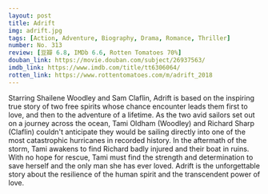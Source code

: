 ```yaml
---
layout: post 
title: Adrift
img: adrift.jpg
tags: [Action, Adventure, Biography, Drama, Romance, Thriller]
number: No. 313
review: [豆瓣 6.8, IMDb 6.6, Rotten Tomatoes 70%]
douban_link: https://movie.douban.com/subject/26937563/
imdb_link: https://www.imdb.com/title/tt6306064/
rotten_link: https://www.rottentomatoes.com/m/adrift_2018
---
```


Starring Shailene Woodley and Sam Claflin, Adrift is based on the inspiring true story of two free spirits whose chance encounter leads them first to love, and then to the adventure of a lifetime. As the two avid sailors set out on a journey across the ocean, Tami Oldham (Woodley) and Richard Sharp (Claflin) couldn't anticipate they would be sailing directly into one of the most catastrophic hurricanes in recorded history. In the aftermath of the storm, Tami awakens to find Richard badly injured and their boat in ruins. With no hope for rescue, Tami must find the strength and determination to save herself and the only man she has ever loved. Adrift is the unforgettable story about the resilience of the human spirit and the transcendent power of love.